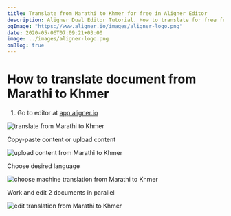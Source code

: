 ```yaml
---
title: Translate from Marathi to Khmer for free in Aligner Editor
description: Aligner Dual Editor Tutorial. How to translate for free from Marathi to Khmer. Aligner is multilingual document management platform. 
ogImage: "https://www.aligner.io/images/aligner-logo.png"
date: 2020-05-06T07:09:21+03:00
image: ../images/aligner-logo.png
onBlog: true
---
```


# How to translate document from Marathi to Khmer

1. Go to editor at [app.aligner.io](https://app.aligner.io "Aligner App web page")

![translate from Marathi to Khmer](../aligner-blank-editor.png "translate from Marathi to Khmer")

Copy-paste content or upload content

![upload content from Marathi to Khmer](../aligner-uploaded-document.png "upload content from Marathi to Khmer")

Choose desired language

![choose machine translation from Marathi to Khmer](../aligner-language-dropdown.png "choose machine translation from Marathi to Khmer")

Work and edit 2 documents in parallel

![edit translation from Marathi to Khmer](../aligner-double-sitded-editor.png "edit translation from Marathi to Khmer")

